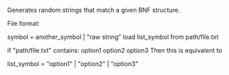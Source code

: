 Generates random strings that match a given BNF structure.

File format:

symbol = another_symbol | "raw string"
load list_symbol from path/file.txt

if "path/file.txt" contains:
   option1
   option2
   option3
Then this is equivalent to

list_symbol = "option1" | "option2" | "option3"
